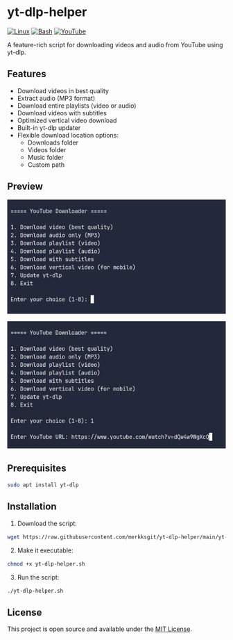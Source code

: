 # yt-dlp-helper

[![Linux](https://img.shields.io/badge/Linux-FCC624?logo=linux&logoColor=black)](#)
[![Bash](https://img.shields.io/badge/Bash-4EAA25?logo=gnubash&logoColor=fff)](#)
[![YouTube](https://img.shields.io/badge/YouTube-%23FF0000.svg?logo=YouTube&logoColor=white)](#)

A feature-rich script for downloading videos and audio from YouTube using yt-dlp.

## Features

- Download videos in best quality
- Extract audio (MP3 format)
- Download entire playlists (video or audio)
- Download videos with subtitles
- Optimized vertical video download
- Built-in yt-dlp updater
- Flexible download location options:
  - Downloads folder
  - Videos folder
  - Music folder
  - Custom path

## Preview

![preview1](./images/yt-dlp-helper-preview.png)

![preview2](./images/yt-dlp-helper-preview2.png)

## Prerequisites

```bash
sudo apt install yt-dlp
```

## Installation

1. Download the script:

```bash
wget https://raw.githubusercontent.com/merkksgit/yt-dlp-helper/main/yt-dlp-helper.sh
```

2. Make it executable:

```bash
chmod +x yt-dlp-helper.sh
```

3. Run the script:

```bash
./yt-dlp-helper.sh
```

## License

This project is open source and available under the [MIT License](https://mit-license.org/).
